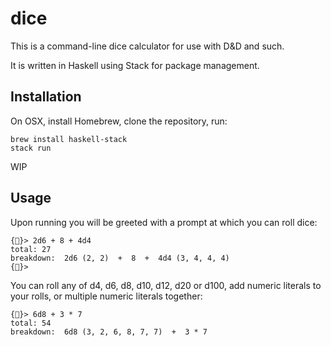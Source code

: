 # dice

This is a command-line dice calculator for use with D&D and such.

It is written in Haskell using Stack for package management.


## Installation

On OSX, install Homebrew, clone the repository, run:

    brew install haskell-stack
    stack run

WIP

## Usage

Upon running you will be greeted with a prompt at which you can roll dice:

    {🎲}> 2d6 + 8 + 4d4
    total: 27
    breakdown:  2d6 (2, 2)  +  8  +  4d4 (3, 4, 4, 4)
    {🎲}> 

You can roll any of d4, d6, d8, d10, d12, d20 or d100, add numeric literals to your rolls, or multiple numeric literals together:

    {🎲}> 6d8 + 3 * 7
    total: 54
    breakdown:  6d8 (3, 2, 6, 8, 7, 7)  +  3 * 7
